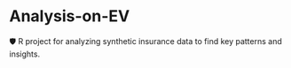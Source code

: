 # Analysis-on-EV
🛡️ R project for analyzing synthetic insurance data to find key patterns and insights.
